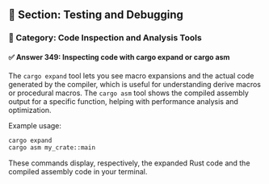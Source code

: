## 📘 Section: Testing and Debugging
### 🔹 Category: Code Inspection and Analysis Tools
#### ✅ Answer 349: Inspecting code with cargo expand or cargo asm

The `cargo expand` tool lets you see macro expansions and the actual code generated by the compiler, which is useful for understanding derive macros or procedural macros. The `cargo asm` tool shows the compiled assembly output for a specific function, helping with performance analysis and optimization.

Example usage:

```sh
cargo expand
cargo asm my_crate::main
```

These commands display, respectively, the expanded Rust code and the compiled assembly code in your terminal.
